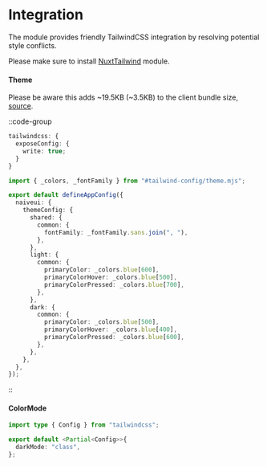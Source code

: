 # Integration

The module provides friendly TailwindCSS integration by resolving potential style conflicts.

Please make sure to install [NuxtTailwind](https://tailwindcss.nuxtjs.org/) module.

#### Theme

Please be aware this adds ~19.5KB (~3.5KB) to the client bundle size, [source](https://tailwindcss.nuxtjs.org/tailwind/config#referencing-in-the-application).

::code-group

```ts [nuxt.config.ts]
tailwindcss: {
  exposeConfig: {
    write: true;
  }
}
```

```ts [app.config.ts]
import { _colors, _fontFamily } from "#tailwind-config/theme.mjs";

export default defineAppConfig({
  naiveui: {
    themeConfig: {
      shared: {
        common: {
          fontFamily: _fontFamily.sans.join(", "),
        },
      },
      light: {
        common: {
          primaryColor: _colors.blue[600],
          primaryColorHover: _colors.blue[500],
          primaryColorPressed: _colors.blue[700],
        },
      },
      dark: {
        common: {
          primaryColor: _colors.blue[500],
          primaryColorHover: _colors.blue[400],
          primaryColorPressed: _colors.blue[600],
        },
      },
    },
  },
});
```

::

#### ColorMode

```ts [tailwind.config.ts]
import type { Config } from "tailwindcss";

export default <Partial<Config>>{
  darkMode: "class",
};
```
